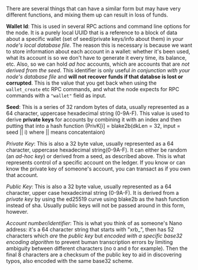 There are several things that can have a similar form but may have very different functions, and mixing them up can result in loss of funds.

**Wallet Id**: This is used in several RPC actions and command line options for the node. It is a purely local UUID that is a reference to a block of data about a specific wallet (set of seed/private keys/info about them) in *your node's local database file*. The reason this is necessary is because we want to store information about each account in a wallet: whether it's been used, what its account is so we don't have to generate it every time, its balance, etc. Also, so we can hold *ad hoc* accounts, which are accounts that are *not derived from the seed*. This identifier is only useful *in conjunction with your node's database file* and **will not recover funds if that databse is lost or corrupted**. This is the value that you get back when using the `wallet_create` etc RPC commands, and what the node expects for RPC commands with a `"wallet"` field as input.

**Seed**: This is a series of 32 random bytes of data, usually represented as a 64 character, uppercase hexadecimal string (0-9A-F). This value is used to derive **private keys** for accounts by combining it with an index and then putting that into a hash function (PrivK[i] = blake2b(dkLen = 32, input = seed || i) where || means concatentaion)

*Private Key*: This is also a 32 byte value, usually represented as a 64 character, uppercase hexadecimal string(0-9A-F). It can either be random (an *ad-hoc key*) or derived from a seed, as described above. This is what represents control of a specific account on the ledger. If you know or can know the private key of someone's account, you can transact as if you own that account.

*Public Key*: This is also a 32 byte value, usually represented as a 64 character, upper case hexadecimal string (0-9A-F). It is derived from a *private key* by using the ed25519 curve using blake2b as the hash function instead of sha. Usually public keys will not be passed around in this form, however.

*Account number/identifier*: This is what you think of as someone's Nano address: it's a 64 character string that starts with "xrb_", then has 52 characters which *are* the *public key* but *encoded with a specific base32 encoding algorithm* to prevent buman transcription errors by limiting ambiguity between different characters (no `O` and `0` for example). Then the final 8 characters are a checksum of the public key to aid in discovering typos, also encoded with the same base32 scheme.